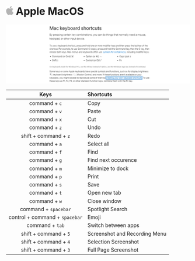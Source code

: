 <h1><img src='Image/AppleLogo.png' width=4%>&nbsp;Apple MacOS</h1>

![MAC](Image/MAC.png)

Keys | Shortcuts 
:---: | :---
command + `c` | Copy
command + `v` | Paste
command + `x` | Cut
command + `z` | Undo
shift + command + `z` | Redo
command + `a` | Select all
command + `f` | Find
command + `g` | Find next occurence 
command + `m` | Minimize to dock
command + `p` | Print
command + `s` | Save
command + `t` | Open new tab
command + `w` | Close window
command + `spacebar` | Spotlight Search
control + command + `spacebar` | Emoji
command + `tab` | Switch between apps
shift + command + `5` | Screenshot and Recording Menu
shift + command + `4` | Selection Screenshot
shift + command + `3` | Full Page Screenshot

